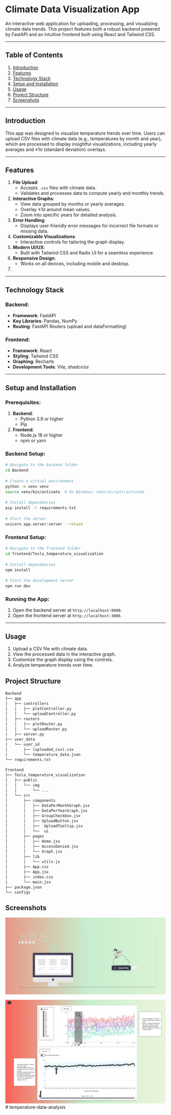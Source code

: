 # Climate Data Visualization App

An interactive web application for uploading, processing, and visualizing climate data trends. This project features both a robust backend powered by FastAPI and an intuitive frontend built using React and Tailwind CSS.

---

## Table of Contents

1. [Introduction](#introduction)
2. [Features](#features)
3. [Technology Stack](#technology-stack)
4. [Setup and Installation](#setup-and-installation)
5. [Usage](#usage)
6. [Project Structure](#project-structure)
7. [Screenshots](#screenshots)

---

## Introduction

This app was designed to visualize temperature trends over time. Users can upload CSV files with climate data (e.g., temperatures by month and year), which are processed to display insightful visualizations, including yearly averages and ±1σ (standard deviation) overlays.

---

## Features

1. **File Upload**:
   - Accepts `.csv` files with climate data.
   - Validates and processes data to compute yearly and monthly trends.
2. **Interactive Graphs**:
   - View data grouped by months or yearly averages.
   - Overlay ±1σ around mean values.
   - Zoom into specific years for detailed analysis.
3. **Error Handling**:
   - Displays user-friendly error messages for incorrect file formats or missing data.
4. **Customizable Visualizations**:
   - Interactive controls for tailoring the graph display.
5. **Modern UI/UX**:
   - Built with Tailwind CSS and Radix UI for a seamless experience.
6. **Responsive Design**:
   - Works on all devices, including mobile and desktop.
7. 

---

## Technology Stack

### Backend:

- **Framework**: FastAPI
- **Key Libraries**: Pandas, NumPy
- **Routing**: FastAPI Routers (upload and dataFormatting)

### Frontend:

- **Framework**: React
- **Styling**: Tailwind CSS
- **Graphing**: Recharts
- **Development Tools**: Vite, shadcn/ui

---

## Setup and Installation

### Prerequisites:

1. **Backend**:
   - Python 3.9 or higher
   - Pip
2. **Frontend**:
   - Node.js 18 or higher
   - npm or yarn

### Backend Setup:

```bash
# Navigate to the backend folder
cd Backend

# Create a virtual environment
python -m venv venv
source venv/bin/activate  # On Windows: venv\Scripts\activate

# Install dependencies
pip install -r requirements.txt

# Start the server
uvicorn app.server:server --reload
```

### Frontend Setup:

```bash
# Navigate to the frontend folder
cd frontend/Tesla_temperature_visualization

# Install dependencies
npm install

# Start the development server
npm run dev
```

### Running the App:

1. Open the backend server at `http://localhost:8000`.
2. Open the frontend server at `http://localhost:3000`.

---

## Usage

1. Upload a CSV file with climate data.
2. View the processed data in the interactive graph.
3. Customize the graph display using the controls.
4. Analyze temperature trends over time.

## Project Structure

```
Backend
├── app
│   ├── controllers
│   │   ├── plotController.py
│   │   └── uploadController.py
│   ├── routers
│   │   ├── plotRouter.py
│   │   └── uploadRouter.py
|   ├── server.py
├── user_data
|   └── user_id
|       ├── (uploaded_csv).csv
|       └── temperature_data.json
└── requirements.txt

Frontend
├── Tesla_temperature_visualization
│   ├── public
│   │   └── img
│   │       └── ...
│   └── src
│       ├── components
│       │   ├── DataPerMonthGraph.jsx
│       │   ├── DataPerYearGraph.jsx
│       │   ├── GroupCheckbox.jsx
│       │   ├── UploadButton.jsx
│       │   ├──  UploadTooltip.jsx
│       │   └──  ui
│       ├── pages
│       │   ├── Home.jsx
│       │   ├── AccessDenied.jsx
│       │   └── Graph.jsx
│       ├── lib
│       │   └── utils.js
│       ├── App.css
│       ├── App.jsx
│       ├── index.css
|       └── main.jsx
├── package.json
└── configs
```

## Screenshots

![1733492927727](image/README/1733492927727.png)

![1733494225071](image/README/1733494225071.png)
#   t e m p e r a t u r e - d a t a - a n a l y s i s 
 
 